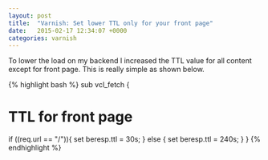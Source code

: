 ```yaml
---
layout: post
title:  "Varnish: Set lower TTL only for your front page"
date:   2015-02-17 12:34:07 +0000
categories: varnish
---
```

To lower the load on my backend I increased the TTL value for all content except for front page. This is really simple as shown below.


{% highlight bash %}
sub vcl_fetch {
# TTL for front page
if ((req.url == "/")){
set beresp.ttl = 30s;
} else {
set beresp.ttl = 240s;
}
}
{% endhighlight %}
